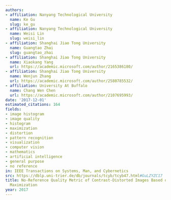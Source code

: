 ```yaml
---
authors:
- affiliation: Nanyang Technological University
  name: Ke Gu
  slug: ke_gu
- affiliation: Nanyang Technological University
  name: Weisi Lin
  slug: weisi_lin
- affiliation: Shanghai Jiao Tong University
  name: Guangtao Zhai
  slug: guangtao_zhai
- affiliation: Shanghai Jiao Tong University
  name: Xiaokang Yang
  url: https://academic.microsoft.com/author/2165386180/
- affiliation: Shanghai Jiao Tong University
  name: Wenjun Zhang
  url: https://academic.microsoft.com/author/2580785532/
- affiliation: University At Buffalo
  name: Chang Wen Chen
  url: https://academic.microsoft.com/author/2107695993/
date: '2017-12-01'
estimated_citations: 164
fields:
- image histogram
- image quality
- histogram
- maximization
- distortion
- pattern recognition
- visualization
- computer vision
- mathematics
- artificial intelligence
- general purpose
- no reference
in: IEEE Transactions on Systems, Man, and Cybernetics
src: https://dblp.uni-trier.de/db/journals/tcyb/tcyb47.html#GuLZYZC17
title: No-Reference Quality Metric of Contrast-Distorted Images Based on Information
  Maximization
year: 2017
---
```

